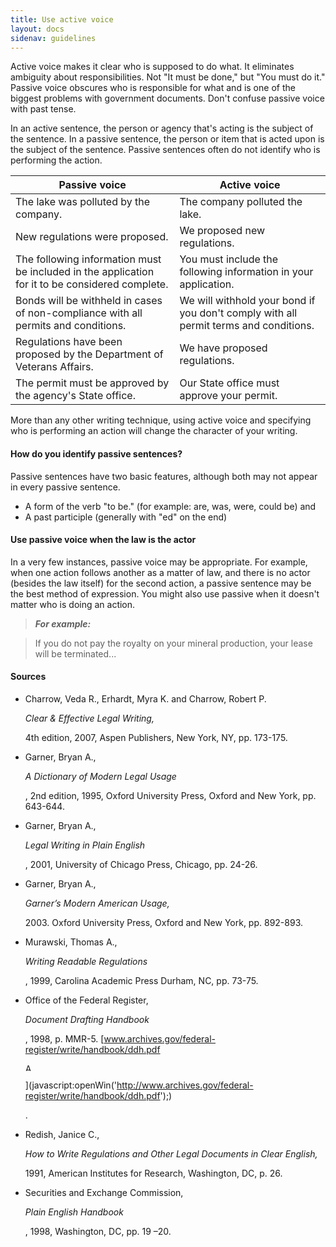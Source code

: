 ```yaml
---
title: Use active voice
layout: docs
sidenav: guidelines
---
```


Active voice makes it clear who is supposed to do what. It eliminates ambiguity about responsibilities. Not "It must be done," but "You must do it." Passive voice obscures who is responsible for what and is one of the biggest problems with government documents. Don't confuse passive voice with past tense.

In an active sentence, the person or agency that's acting is the subject of the sentence. In a passive sentence, the person or item that is acted upon is the subject of the sentence. Passive sentences often do not identify who is performing the action.

Passive voice                                                                                   | Active voice
----------------------------------------------------------------------------------------------- | ------------------------------------------------------------------------------------
The lake was polluted by the company.                                                           | The company polluted the lake.
New regulations were proposed.                                                                  | We proposed new regulations.
The following information must be included in the application for it to be considered complete. | You must include the following information in your application.
Bonds will be withheld in cases of non-compliance with all permits and conditions.              | We will withhold your bond if you don't comply with all permit terms and conditions.
Regulations have been proposed by the Department of Veterans Affairs.                           | We have proposed regulations.
The permit must be approved by the agency's State office.                                       | Our State office must approve your permit.

More than any other writing technique, using active voice and specifying who is performing an action will change the character of your writing.

#### How do you identify passive sentences?

Passive sentences have two basic features, although both may not appear in every passive sentence.

- A form of the verb "to be." (for example: are, was, were, could be) and
- A past participle (generally with "ed" on the end)

#### Use passive voice when the law is the actor

In a very few instances, passive voice may be appropriate. For example, when one action follows another as a matter of law, and there is no actor (besides the law itself) for the second action, a passive sentence may be the best method of expression. You might also use passive when it doesn't matter who is doing an action.

> **_For example:_**

> If you do not pay the royalty on your mineral production, your lease will be terminated...

#### Sources

- Charrow, Veda R., Erhardt, Myra K. and Charrow, Robert P.

  <cite>Clear &amp; Effective Legal Writing,</cite>

  4th edition, 2007, Aspen Publishers, New York, NY, pp. 173-175.

- Garner, Bryan A.,

  <cite>A Dictionary of Modern Legal Usage</cite>

  , 2nd edition, 1995, Oxford University Press, Oxford and New York, pp. 643-644.

- Garner, Bryan A.,

  <cite>Legal Writing in Plain English</cite>

  , 2001, University of Chicago Press, Chicago, pp. 24-26.

- Garner, Bryan A.,

  <cite>Garner’s Modern American Usage,</cite>

  2003\. Oxford University Press, Oxford and New York, pp. 892-893.

- Murawski, Thomas A.,

  <cite>Writing Readable Regulations</cite>

  , 1999, Carolina Academic Press Durham, NC, pp. 73-75.

- Office of the Federal Register,

  <cite>Document Drafting Handbook</cite>

  , 1998, p. MMR-5\. [www.archives.gov/federal-register/write/handbook/ddh.pdf

  <cfoutput>
    <img src="#level#graphics/pdf_icon.gif" alt="Adobe Acrobat Reader icon" width="10" height="12" border="0">
  </cfoutput>

  ](javascript:openWin('<http://www.archives.gov/federal-register/write/handbook/ddh.pdf>');)

  .

- Redish, Janice C.,

  <cite>How to Write Regulations and Other Legal Documents in Clear English,</cite>

  1991, American Institutes for Research, Washington, DC, p. 26.

- Securities and Exchange Commission,

  <cite>Plain English Handbook</cite>

  , 1998, Washington, DC, pp. 19 –20.
